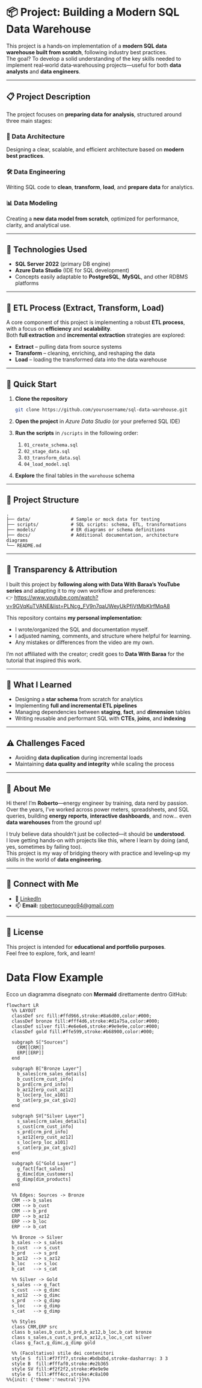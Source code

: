 # 📦 Project: Building a Modern SQL Data Warehouse

This project is a hands‑on implementation of a **modern SQL data warehouse built from scratch**, following industry best practices.  
The goal? To develop a solid understanding of the key skills needed to implement real‑world data‑warehousing projects—useful for both **data analysts** and **data engineers**.

---

## 📋 Project Description

The project focuses on **preparing data for analysis**, structured around three main stages:

### 🧱 Data Architecture  
Designing a clear, scalable, and efficient architecture based on **modern best practices**.

### 🛠️ Data Engineering  
Writing SQL code to **clean**, **transform**, **load**, and **prepare data** for analytics.

### 📊 Data Modeling  
Creating a **new data model from scratch**, optimized for performance, clarity, and analytical use.

---

## 🧰 Technologies Used

- **SQL Server 2022** (primary DB engine)  
- **Azure Data Studio** (IDE for SQL development)  
- Concepts easily adaptable to **PostgreSQL**, **MySQL**, and other RDBMS platforms  

---

## 🔄 ETL Process (Extract, Transform, Load)

A core component of this project is implementing a robust **ETL process**, with a focus on **efficiency** and **scalability**.  
Both **full extraction** and **incremental extraction** strategies are explored:

- **Extract** – pulling data from source systems  
- **Transform** – cleaning, enriching, and reshaping the data  
- **Load** – loading the transformed data into the data warehouse  

---

## 🚀 Quick Start

1. **Clone the repository**

   ```bash
   git clone https://github.com/yourusername/sql-data-warehouse.git
   ```

2. **Open the project** in *Azure Data Studio* (or your preferred SQL IDE)  
3. **Run the scripts** in `/scripts` in the following order:  
   1. `01_create_schema.sql`  
   2. `02_stage_data.sql`  
   3. `03_transform_data.sql`  
   4. `04_load_model.sql`  
4. **Explore** the final tables in the `warehouse` schema  

---

## 📁 Project Structure

```text
.
├── data/               # Sample or mock data for testing
├── scripts/            # SQL scripts: schema, ETL, transformations
├── models/             # ER diagrams or schema definitions
├── docs/               # Additional documentation, architecture diagrams
└── README.md
```

---

## 🔎 Transparency & Attribution

I built this project by **following along with Data With Baraa’s YouTube series** and adapting it to my own workflow and preferences:  
👉 <https://www.youtube.com/watch?v=9GVqKuTVANE&list=PLNcg_FV9n7qaUWeyUkPfiVtMbKlrfMqA8>

This repository contains **my personal implementation**:
- I wrote/organized the SQL and documentation myself.
- I adjusted naming, comments, and structure where helpful for learning.
- Any mistakes or differences from the video are my own.

I’m not affiliated with the creator; credit goes to **Data With Baraa** for the tutorial that inspired this work.

---

## 🧠 What I Learned

- Designing a **star schema** from scratch for analytics  
- Implementing **full and incremental ETL pipelines**  
- Managing dependencies between **staging**, **fact**, and **dimension** tables  
- Writing reusable and performant SQL with **CTEs**, **joins**, and **indexing**  

---

## ⚠️ Challenges Faced

- Avoiding **data duplication** during incremental loads  
- Maintaining **data quality and integrity** while scaling the process  

---

## 👤 About Me

Hi there! I’m **Roberto**—energy engineer by training, data nerd by passion.  
Over the years, I’ve worked across power meters, spreadsheets, and SQL queries, building **energy reports**, **interactive dashboards**, and now… even **data warehouses** from the ground up!

I truly believe data shouldn’t just be collected—it should be **understood**.  
I love getting hands‑on with projects like this, where I learn by doing (and, yes, sometimes by failing too).  
This project is my way of bridging theory with practice and leveling‑up my skills in the world of **data engineering**.

---

## 🔗 Connect with Me

- 💼 [LinkedIn](https://www.linkedin.com/in/roberto-cunego/)  
- 📫 **Email:** robertocunego94@gmail.com

---

## 📄 License

This project is intended for **educational and portfolio purposes**.  
Feel free to explore, fork, and learn!

# Data Flow Example

Ecco un diagramma disegnato con **Mermaid** direttamente dentro GitHub:

```mermaid
flowchart LR
  %% LAYOUT
  classDef src fill:#ffd966,stroke:#8a6d00,color:#000;
  classDef bronze fill:#fff4d6,stroke:#d1a75a,color:#000;
  classDef silver fill:#e6e6e6,stroke:#9e9e9e,color:#000;
  classDef gold fill:#ffe599,stroke:#b68900,color:#000;

  subgraph S["Sources"]
    CRM[[CRM]]
    ERP[[ERP]]
  end

  subgraph B["Bronze Layer"]
    b_sales[crm_sales_details]
    b_cust[crm_cust_info]
    b_prd[crm_prd_info]
    b_az12[erp_cust_az12]
    b_loc[erp_loc_a101]
    b_cat[erp_px_cat_g1v2]
  end

  subgraph SV["Silver Layer"]
    s_sales[crm_sales_details]
    s_cust[crm_cust_info]
    s_prd[crm_prd_info]
    s_az12[erp_cust_az12]
    s_loc[erp_loc_a101]
    s_cat[erp_px_cat_g1v2]
  end

  subgraph G["Gold Layer"]
    g_fact[fact_sales]
    g_dimc[dim_customers]
    g_dimp[dim_products]
  end

  %% Edges: Sources -> Bronze
  CRM --> b_sales
  CRM --> b_cust
  CRM --> b_prd
  ERP --> b_az12
  ERP --> b_loc
  ERP --> b_cat

  %% Bronze -> Silver
  b_sales --> s_sales
  b_cust  --> s_cust
  b_prd   --> s_prd
  b_az12  --> s_az12
  b_loc   --> s_loc
  b_cat   --> s_cat

  %% Silver -> Gold
  s_sales --> g_fact
  s_cust  --> g_dimc
  s_az12  --> g_dimc
  s_prd   --> g_dimp
  s_loc   --> g_dimp
  s_cat   --> g_dimp

  %% Styles
  class CRM,ERP src
  class b_sales,b_cust,b_prd,b_az12,b_loc,b_cat bronze
  class s_sales,s_cust,s_prd,s_az12,s_loc,s_cat silver
  class g_fact,g_dimc,g_dimp gold

  %% (Facoltativo) stile dei contenitori
  style S  fill:#f7f7f7,stroke:#bdbdbd,stroke-dasharray: 3 3
  style B  fill:#fffaf0,stroke:#e2b365
  style SV fill:#f2f2f2,stroke:#9e9e9e
  style G  fill:#fff4cc,stroke:#c8a100
%%{init: {'theme':'neutral'}}%%
```
